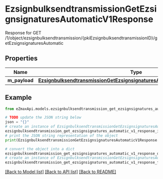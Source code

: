 # EzsignbulksendtransmissionGetEzsignsignaturesAutomaticV1Response

Response for GET /1/object/ezsignbulksendtransmission/{pkiEzsignbulksendtransmissionID}/getEzsignsignaturesAutomatic

## Properties

Name | Type | Description | Notes
------------ | ------------- | ------------- | -------------
**m_payload** | [**EzsignbulksendtransmissionGetEzsignsignaturesAutomaticV1ResponseMPayload**](EzsignbulksendtransmissionGetEzsignsignaturesAutomaticV1ResponseMPayload.md) |  | 

## Example

```python
from eZmaxApi.models.ezsignbulksendtransmission_get_ezsignsignatures_automatic_v1_response import EzsignbulksendtransmissionGetEzsignsignaturesAutomaticV1Response

# TODO update the JSON string below
json = "{}"
# create an instance of EzsignbulksendtransmissionGetEzsignsignaturesAutomaticV1Response from a JSON string
ezsignbulksendtransmission_get_ezsignsignatures_automatic_v1_response_instance = EzsignbulksendtransmissionGetEzsignsignaturesAutomaticV1Response.from_json(json)
# print the JSON string representation of the object
print(EzsignbulksendtransmissionGetEzsignsignaturesAutomaticV1Response.to_json())

# convert the object into a dict
ezsignbulksendtransmission_get_ezsignsignatures_automatic_v1_response_dict = ezsignbulksendtransmission_get_ezsignsignatures_automatic_v1_response_instance.to_dict()
# create an instance of EzsignbulksendtransmissionGetEzsignsignaturesAutomaticV1Response from a dict
ezsignbulksendtransmission_get_ezsignsignatures_automatic_v1_response_from_dict = EzsignbulksendtransmissionGetEzsignsignaturesAutomaticV1Response.from_dict(ezsignbulksendtransmission_get_ezsignsignatures_automatic_v1_response_dict)
```
[[Back to Model list]](../README.md#documentation-for-models) [[Back to API list]](../README.md#documentation-for-api-endpoints) [[Back to README]](../README.md)


